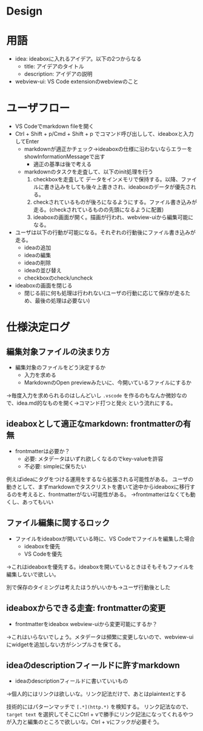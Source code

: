 # Design

# 用語

- idea: ideaboxに入れるアイデア。以下の2つからなる
  - title: アイデアのタイトル
  - description: アイデアの説明
- webview-ui: VS Code extensionのwebviewのこと

# ユーザフロー

- VS Codeでmarkdown fileを開く
- Ctrl + Shift + p/Cmd + Shift + p でコマンド呼び出しして、ideaboxと入力してEnter
  - markdownが適正かチェック→ideaboxの仕様に沿わないならエラーをshowInformationMessageで出す
    - 適正の基準は後で考える
  - markdownのタスクを走査して、以下のinit処理を行う
    1. checkboxを走査して データをインメモリで保持する。以降、ファイルに書き込みをしても後々上書きされ、ideaboxのデータが優先される。
    2. checkされているものが後ろになるようにする。ファイル書き込みが走る。(checkされているものの先頭になるように配置)
    3. ideaboxの画面が開く。描画が行われ、webview-uiから編集可能になる。
- ユーザは以下の行動が可能になる。それぞれの行動後にファイル書き込みが走る。
  - ideaの追加
  - ideaの編集
  - ideaの削除
  - ideaの並び替え
  - checkboxのcheck/uncheck
- ideaboxの画面を閉じる
  - 閉じる前に何も処理は行われない(ユーザの行動に応じて保存が走るため、最後の処理は必要ない)

# 仕様決定ログ

## 編集対象ファイルの決まり方

- 編集対象のファイルをどう決定するか
  - 入力を求める
  - MarkdownのOpen previewみたいに、今開いているファイルにするか

→毎度入力を求められるのはしんどいし `.vscode` を作るのもなんか微妙なので、idea.md的なものを開く→コマンド打つと発火 という流れにする。

## ideaboxとして適正なmarkdown: frontmatterの有無

- frontmatterは必要か？
  - 必要: メタデータはいずれ欲しくなるのでkey-valueを許容
  - 不必要: simpleに保ちたい

例えばideaにタグをつける運用をするなら拡張される可能性がある。
ユーザの動きとして、まずmarkdownでタスクリストを書いて途中からideaboxに移行するのを考えると、frontmatterがない可能性がある。
→frontmatterはなくても動くし、あってもいい

## ファイル編集に関するロック

- ファイルをideaboxが開いている時に、VS Codeでファイルを編集した場合
  - ideaboxを優先
  - VS Codeを優先

→これはideaboxを優先する。ideaboxを開いているときはそもそもファイルを編集しないで欲しい。

別で保存のタイミングは考えたほうがいいかも→ユーザ行動後とした

## ideaboxからできる走査: frontmatterの変更

- frontmatterをideabox webview-uiから変更可能にするか？

→これはいらないでしょう。メタデータは頻繁に変更しないので、webview-uiにwidgetを追加しない方がシンプルさを保てる。

## ideaのdescriptionフィールドに許すmarkdown

- ideaのdescriptionフィールドに書いていいもの

→個人的にはリンクは欲しいな。リンク記法だけで、あとはplaintextとする

技術的にはパターンマッチで `[.*](http.*)` を検知する。
リンク記法なので、 `target text` を選択してそこにCtrl + vで勝手にリンク記法になってくれるやつが入力と編集のところで欲しいな。Ctrl + vにフックが必要そう。
